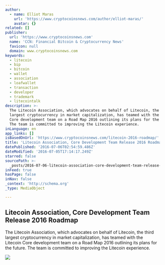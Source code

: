 ```yaml
---
author:
  - name: Elliot Maras
    url: 'https://www.cryptocoinsnews.com/author/elliot-maras/'
    avatar: {}
related: []
publisher:
  url: 'https://www.cryptocoinsnews.com'
  name: 'CCN: Financial Bitcoin & Cryptocurrency News'
  favicon: null
  domain: www.cryptocoinsnews.com
keywords:
  - litecoin
  - bip
  - bitcoin
  - wallet
  - association
  - loafwallet
  - transaction
  - developer
  - trademark
  - litecointalk
description: >-
  The Litecoin Association, which advocates on behalf of Litecoin, the third
  largest cryptocurrency in market capitalization, has teamed with the Litecoin
  Core development team on a Road Map 2016 outlining its plans for the future.
  The team is committed to improving the Litecoin experience.
inLanguage: en
app_links: []
isBasedOnUrl: 'https://www.cryptocoinsnews.com/litecoin-2016-roadmap/'
title: 'Litecoin Association, Core Development Team Release 2016 Roadmap'
datePublished: '2016-07-06T02:54:59.486Z'
dateModified: '2016-07-05T17:14:17.249Z'
starred: false
sourcePath: >-
  _posts/2016-07-06-litecoin-association-core-development-team-release-2016-roa.md
inFeed: true
hasPage: false
inNav: false
_context: 'http://schema.org'
_type: MediaObject

---
```

<article style=""><h1>Litecoin Association, Core Development Team Release 2016 Roadmap</h1><p>The Litecoin Association, which advocates on behalf of Litecoin, the third largest cryptocurrency in market capitalization, has teamed with the Litecoin Core development team on a Road Map 2016 outlining its plans for the future. The team is committed to improving the Litecoin experience.</p><img src="https://www.cryptocoinsnews.com/wp-content/uploads/2016/07/Litecoin-stack.jpg" /></article>